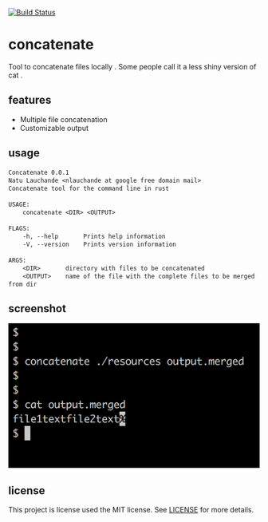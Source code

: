 [![Build Status](https://travis-ci.org/nlauchande/duma.svg?branch=master)](https://travis-ci.org/nlauchande/concatenate)

# concatenate
Tool to concatenate files locally . Some people call it a less shiny version of cat .

## features

* Multiple file concatenation
* Customizable output

## usage

```
Concatenate 0.0.1
Natu Lauchande <nlauchande at google free domain mail>
Concatenate tool for the command line in rust

USAGE:
    concatenate <DIR> <OUTPUT>

FLAGS:
    -h, --help       Prints help information
    -V, --version    Prints version information

ARGS:
    <DIR>       directory with files to be concatenated
    <OUTPUT>    name of the file with the complete files to be merged from dir
```

## screenshot

![screenshot](screenshot.png)


## license

This project is license used the MIT license. See [LICENSE](LICENSE) for more details.

